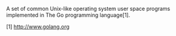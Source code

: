 A set of common Unix-like operating system user space programs implemented in
The Go programming language[1].

[1] http://www.golang.org
